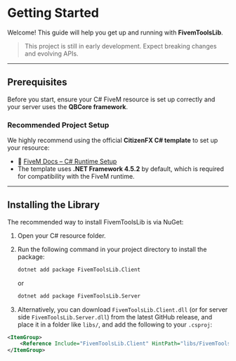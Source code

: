 # Getting Started

Welcome! This guide will help you get up and running with **FivemToolsLib**.

> This project is still in early development. Expect breaking changes and evolving APIs.

---

## Prerequisites

Before you start, ensure your C# FiveM resource is set up correctly and your server uses the **QBCore framework**.

### Recommended Project Setup

We highly recommend using the official **CitizenFX C# template** to set up your resource:

- 🔗 [FiveM Docs – C# Runtime Setup](https://docs.fivem.net/docs/scripting-manual/runtimes/csharp/)
- The template uses **.NET Framework 4.5.2** by default, which is required for compatibility with the FiveM runtime.

---

## Installing the Library

The recommended way to install FivemToolsLib is via NuGet:

1. Open your C# resource folder.

2. Run the following command in your project directory to install the package:
    ```sh
    dotnet add package FivemToolsLib.Client
    ```
   or
    ```sh
    dotnet add package FivemToolsLib.Server
    ```
   
3. Alternatively, you can download `FivemToolsLib.Client.dll` (or for server side `FivemToolsLib.Server.dll`) from the latest GitHub release, and place it in a folder like `libs/`, and add the following to your `.csproj`:

```xml
<ItemGroup>
    <Reference Include="FivemToolsLib.Client" HintPath="libs/FivemToolsLib.Client.net.dll"/>
</ItemGroup>
```
